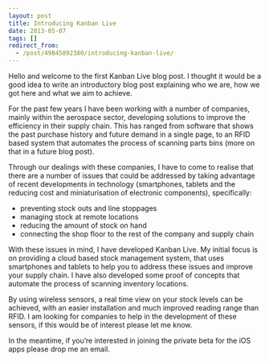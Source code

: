 ```yaml
---
layout: post
title: Introducing Kanban Live
date: 2013-05-07
tags: []
redirect_from:
  - /post/49845892380/introducing-kanban-live/ 
---
```

Hello and welcome to the first Kanban Live blog post. I thought it would be a good idea to write an introductory blog post explaining who we are, how we got here and what we aim to achieve.

For the past few years I have been working with a number of companies, mainly within the aerospace sector, developing solutions to improve the efficiency in their supply chain. This has ranged from software that shows the past purchase history and future demand in a single page, to an RFID based system that automates the process of scanning parts bins (more on that in a future blog post). 

Through our dealings with these companies, I have to come to realise that there are a number of issues that could be addressed by taking advantage of recent developments in technology (smartphones, tablets and the reducing cost and miniaturisation of electronic components), specifically:

- preventing stock outs and line stoppages
- managing stock at remote locations
- reducing the amount of stock on hand
- connecting the shop floor to the rest of the company and supply chain

With these issues in mind, I have developed Kanban Live. My initial focus is on providing a cloud based stock management system, that uses smartphones and tablets to help you to address these issues and improve your supply chain. I have also developed some proof of concepts that automate the process of scanning inventory locations.

By using wireless sensors, a real time view on your stock levels can be achieved, with an easier installation and much improved reading range than RFID. I am looking for companies to help in the development of these sensors, if this would be of interest please let me know.

In the meantime, if you’re interested in joining the private beta for the iOS apps please drop me an email.
